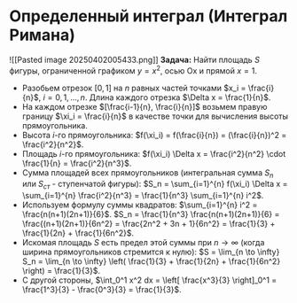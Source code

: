 # Определенный интеграл (Интеграл Римана)

![[Pasted image 20250402005433.png]]
**Задача:** Найти площадь $S$ фигуры, ограниченной графиком $y=x^2$, осью Ox и прямой $x=1$.

*   Разобьем отрезок $[0, 1]$ на $n$ равных частей точками $x_i = \frac{i}{n}$, $i=0, 1, \dots, n$. Длина каждого отрезка $\Delta x = \frac{1}{n}$.
*   На каждом отрезке $[\frac{i-1}{n}, \frac{i}{n}]$ возьмем правую границу $\xi_i = \frac{i}{n}$ в качестве точки для вычисления высоты прямоугольника.
*   Высота $i$-го прямоугольника: $f(\xi_i) = f(\frac{i}{n}) = (\frac{i}{n})^2 = \frac{i^2}{n^2}$.
*   Площадь $i$-го прямоугольника: $f(\xi_i) \Delta x = \frac{i^2}{n^2} \cdot \frac{1}{n} = \frac{i^2}{n^3}$.
*   Сумма площадей всех прямоугольников (интегральная сумма $S_{n}$ или $S_{ст}$ - ступенчатой фигуры):
    $S_n = \sum_{i=1}^{n} f(\xi_i) \Delta x = \sum_{i=1}^{n} \frac{i^2}{n^3} = \frac{1}{n^3} \sum_{i=1}^{n} i^2$.
*   Используем формулу суммы квадратов: $\sum_{i=1}^{n} i^2 = \frac{n(n+1)(2n+1)}{6}$.
    $S_n = \frac{1}{n^3} \frac{n(n+1)(2n+1)}{6} = \frac{(n+1)(2n+1)}{6n^2} = \frac{2n^2 + 3n + 1}{6n^2} = \frac{1}{3} + \frac{1}{2n} + \frac{1}{6n^2}$.
*   Искомая площадь $S$ есть предел этой суммы при $n \to \infty$ (когда ширина прямоугольников стремится к нулю):
    $S = \lim_{n \to \infty} S_n = \lim_{n \to \infty} \left( \frac{1}{3} + \frac{1}{2n} + \frac{1}{6n^2} \right) = \frac{1}{3}$.
*   С другой стороны, $\int_0^1 x^2 dx = \left[ \frac{x^3}{3} \right]_0^1 = \frac{1^3}{3} - \frac{0^3}{3} = \frac{1}{3}$.
